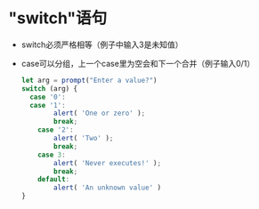 # "switch"语句

* switch必须严格相等（例子中输入3是未知值）
* case可以分组，上一个case里为空会和下一个合并（例子输入0/1）
  
  ```javascript
  let arg = prompt("Enter a value?")
  switch (arg) {
  	case '0': 
  	case '1':
		  alert( 'One or zero' );
		  break;
	  case '2':
		  alert( 'Two' );
		  break;
	  case 3:
		  alert( 'Never executes!' );
		  break;
	  default:
		  alert( 'An unknown value' )
  }
  ```




